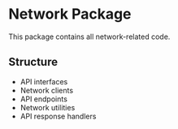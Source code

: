 # Network Package

This package contains all network-related code.

## Structure

- API interfaces
- Network clients
- API endpoints
- Network utilities
- API response handlers
